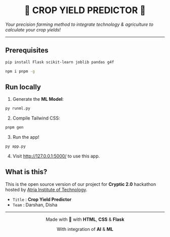 <h1 align="center">🌾 CROP YIELD PREDICTOR 🌾 </h1>

<i align="center">Your precision farming method to integrate technology & agriculture to calculate your crop yields!</i>

---

## Prerequisites

```bash
pip install Flask scikit-learn joblib pandas g4f
```

```bash
npm i pnpm -g
```

## Run locally

1. Generate the **ML Model**:

```bash
py runml.py
```

2. Compile Tailwind CSS:

```bash
pnpm gen
```

3. Run the app!

```bash
py app.py
```

4. Visit http://127.0.0.1:5000/
   to use this app.

## What is this?

This is the open source version of our project for **Cryptic 2.0** hackathon hosted by [Atria Institute of Technology]().

-   `Title` : **Crop Yield Predictor**
-   `Team` : Darshan, Disha

---

<p align="center">Made with 💝 with <b>HTML</b>, <b>CSS</b> & <b>Flask</b></p>
<p align="center">With integration of <b>AI</b> & <b>ML</b></p>

